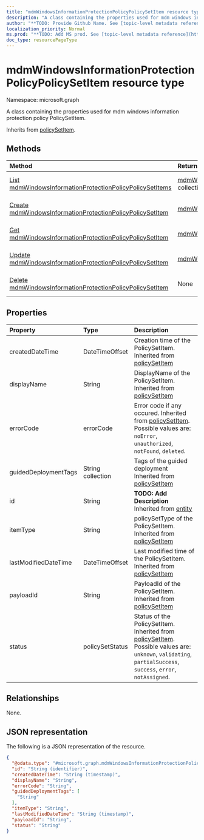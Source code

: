 ```yaml
---
title: "mdmWindowsInformationProtectionPolicyPolicySetItem resource type"
description: "A class containing the properties used for mdm windows information protection policy PolicySetItem."
author: "**TODO: Provide Github Name. See [topic-level metadata reference](https://msgo.azurewebsites.net/add/document/guidelines/metadata.html#topic-level-metadata)**"
localization_priority: Normal
ms.prod: "**TODO: Add MS prod. See [topic-level metadata reference](https://msgo.azurewebsites.net/add/document/guidelines/metadata.html#topic-level-metadata)**"
doc_type: resourcePageType
---
```


# mdmWindowsInformationProtectionPolicyPolicySetItem resource type

Namespace: microsoft.graph



A class containing the properties used for mdm windows information protection policy PolicySetItem.


Inherits from [policySetItem](../resources/policysetitem.md).

## Methods
|Method|Return type|Description|
|:---|:---|:---|
|[List mdmWindowsInformationProtectionPolicyPolicySetItems](../api/mdmwindowsinformationprotectionpolicypolicysetitem-list.md)|[mdmWindowsInformationProtectionPolicyPolicySetItem](../resources/mdmwindowsinformationprotectionpolicypolicysetitem.md) collection|Get a list of the [mdmWindowsInformationProtectionPolicyPolicySetItem](../resources/mdmwindowsinformationprotectionpolicypolicysetitem.md) objects and their properties.|
|[Create mdmWindowsInformationProtectionPolicyPolicySetItem](../api/mdmwindowsinformationprotectionpolicypolicysetitem-create.md)|[mdmWindowsInformationProtectionPolicyPolicySetItem](../resources/mdmwindowsinformationprotectionpolicypolicysetitem.md)|Create a new [mdmWindowsInformationProtectionPolicyPolicySetItem](../resources/mdmwindowsinformationprotectionpolicypolicysetitem.md) object.|
|[Get mdmWindowsInformationProtectionPolicyPolicySetItem](../api/mdmwindowsinformationprotectionpolicypolicysetitem-get.md)|[mdmWindowsInformationProtectionPolicyPolicySetItem](../resources/mdmwindowsinformationprotectionpolicypolicysetitem.md)|Read the properties and relationships of a [mdmWindowsInformationProtectionPolicyPolicySetItem](../resources/mdmwindowsinformationprotectionpolicypolicysetitem.md) object.|
|[Update mdmWindowsInformationProtectionPolicyPolicySetItem](../api/mdmwindowsinformationprotectionpolicypolicysetitem-update.md)|[mdmWindowsInformationProtectionPolicyPolicySetItem](../resources/mdmwindowsinformationprotectionpolicypolicysetitem.md)|Update the properties of a [mdmWindowsInformationProtectionPolicyPolicySetItem](../resources/mdmwindowsinformationprotectionpolicypolicysetitem.md) object.|
|[Delete mdmWindowsInformationProtectionPolicyPolicySetItem](../api/mdmwindowsinformationprotectionpolicypolicysetitem-delete.md)|None|Deletes a [mdmWindowsInformationProtectionPolicyPolicySetItem](../resources/mdmwindowsinformationprotectionpolicypolicysetitem.md) object.|

## Properties
|Property|Type|Description|
|:---|:---|:---|
|createdDateTime|DateTimeOffset|Creation time of the PolicySetItem. Inherited from [policySetItem](../resources/policysetitem.md)|
|displayName|String|DisplayName of the PolicySetItem. Inherited from [policySetItem](../resources/policysetitem.md)|
|errorCode|errorCode|Error code if any occured. Inherited from [policySetItem](../resources/policysetitem.md). Possible values are: `noError`, `unauthorized`, `notFound`, `deleted`.|
|guidedDeploymentTags|String collection|Tags of the guided deployment Inherited from [policySetItem](../resources/policysetitem.md)|
|id|String|**TODO: Add Description** Inherited from [entity](../resources/entity.md)|
|itemType|String|policySetType of the PolicySetItem. Inherited from [policySetItem](../resources/policysetitem.md)|
|lastModifiedDateTime|DateTimeOffset|Last modified time of the PolicySetItem. Inherited from [policySetItem](../resources/policysetitem.md)|
|payloadId|String|PayloadId of the PolicySetItem. Inherited from [policySetItem](../resources/policysetitem.md)|
|status|policySetStatus|Status of the PolicySetItem. Inherited from [policySetItem](../resources/policysetitem.md). Possible values are: `unknown`, `validating`, `partialSuccess`, `success`, `error`, `notAssigned`.|

## Relationships
None.

## JSON representation
The following is a JSON representation of the resource.
<!-- {
  "blockType": "resource",
  "keyProperty": "id",
  "@odata.type": "microsoft.graph.mdmWindowsInformationProtectionPolicyPolicySetItem",
  "baseType": "microsoft.graph.policySetItem",
  "openType": false
}
-->
``` json
{
  "@odata.type": "#microsoft.graph.mdmWindowsInformationProtectionPolicyPolicySetItem",
  "id": "String (identifier)",
  "createdDateTime": "String (timestamp)",
  "displayName": "String",
  "errorCode": "String",
  "guidedDeploymentTags": [
    "String"
  ],
  "itemType": "String",
  "lastModifiedDateTime": "String (timestamp)",
  "payloadId": "String",
  "status": "String"
}
```

